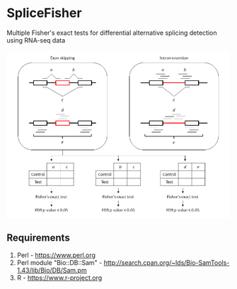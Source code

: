 # SpliceFisher
Multiple Fisher's exact tests for differential alternative splicing detection using RNA-seq data


![method](SpliceFisher.method.png)


Requirements
------------

1. Perl - https://www.perl.org
2. Perl module "Bio::DB::Sam" - http://search.cpan.org/~lds/Bio-SamTools-1.43/lib/Bio/DB/Sam.pm
3. R - https://www.r-project.org
